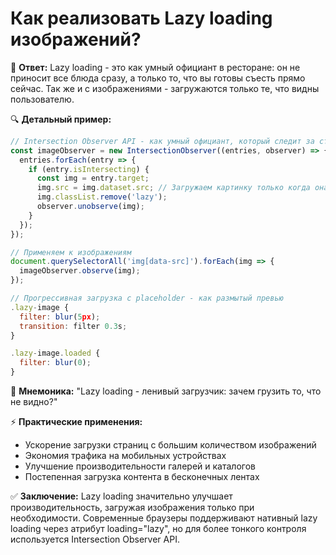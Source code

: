 # Как реализовать Lazy loading изображений?

🎯 **Ответ:**
Lazy loading - это как умный официант в ресторане: он не приносит все блюда сразу, а только то, что вы готовы съесть прямо сейчас. Так же и с изображениями - загружаются только те, что видны пользователю.

🔍 **Детальный пример:**
```javascript
// Intersection Observer API - как умный официант, который следит за столиками
const imageObserver = new IntersectionObserver((entries, observer) => {
  entries.forEach(entry => {
    if (entry.isIntersecting) {
      const img = entry.target;
      img.src = img.dataset.src; // Загружаем картинку только когда она видна
      img.classList.remove('lazy');
      observer.unobserve(img);
    }
  });
});

// Применяем к изображениям
document.querySelectorAll('img[data-src]').forEach(img => {
  imageObserver.observe(img);
});

// Прогрессивная загрузка с placeholder - как размытый превью
.lazy-image {
  filter: blur(5px);
  transition: filter 0.3s;
}

.lazy-image.loaded {
  filter: blur(0);
}
```

🧠 **Мнемоника:**
"Lazy loading - ленивый загрузчик: зачем грузить то, что не видно?"

⚡ **Практические применения:**
- Ускорение загрузки страниц с большим количеством изображений
- Экономия трафика на мобильных устройствах
- Улучшение производительности галерей и каталогов
- Постепенная загрузка контента в бесконечных лентах

✅ **Заключение:**
Lazy loading значительно улучшает производительность, загружая изображения только при необходимости. Современные браузеры поддерживают нативный lazy loading через атрибут loading="lazy", но для более тонкого контроля используется Intersection Observer API. 